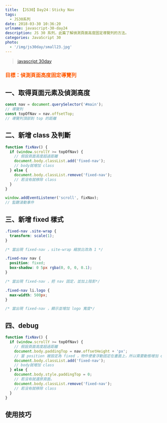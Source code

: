 ```yaml
---
title: 【JS30】Day24：Sticky Nav
tags:
  - JS30系列
date: 2018-03-30 10:36:20
urlname: javascript-30-day24
description: JS 30 系列，此篇了解偵測頁面高度固定導覽列的方法。
categories: JavaScript 30
photo:
  - '/img/js30day/small23.jpg'
---
```


> [javascript 30day](https://javascript30.com/)

<!-- more -->

### <span style="color:#ff5900">目標：偵測頁面高度固定導覽列</span>

## 一、取得頁面元素及偵測高度

```js
const nav = document.querySelector('#main');
// 導覽列
const topOfNav = nav.offsetTop;
// 導覽列頂部到 top 的距離
```

## 二、新增 class 及判斷

```js
function fixNav() {
  if (window.scrollY >= topOfNav) {
    // 假設頁面高度超過距離
    document.body.classList.add('fixed-nav');
    // body就增加 class
  } else {
    document.body.classList.remove('fixed-nav');
    // 若沒有就移除 class
  }
}

window.addEventListener('scroll', fixNav);
// 監聽滾動事件
```

## 三、新增 fixed 樣式

```css
.fixed-nav .site-wrap {
  transform: scale(1);
}

/* 當出現 fixed-nav ，site-wrap 縮放比改為 1 */

.fixed-nav nav {
  position: fixed;
  box-shadow: 0 5px rgba(0, 0, 0, 0.1);
}

/* 當出現 fixed-nav ，把 nav 固定，並加上陰影*/

.fixed-nav li.logo {
  max-width: 500px;
}

/* 當出現 fixed-nav ，顯示並增加 logo 寬度*/
```

## 四、debug

```js
function fixNav() {
  if (window.scrollY >= topOfNav) {
    // 假設頁面高度超過距離
    document.body.paddingTop = nav.offsetHeight + 'px';
    // 當 position 被設定為 fixed ，物件便會浮動固定在畫面上，所以需要動態增加 offsetHeight 的高度，避免彈跳現象。
    document.body.classList.add('fixed-nav');
    // body就增加 class
  } else {
    document.body.style.paddingTop = 0;
    // 若沒有就還原頁面。
    document.body.classList.remove('fixed-nav');
    // 若沒有就移除 class
  }
}
```

## 使用技巧
